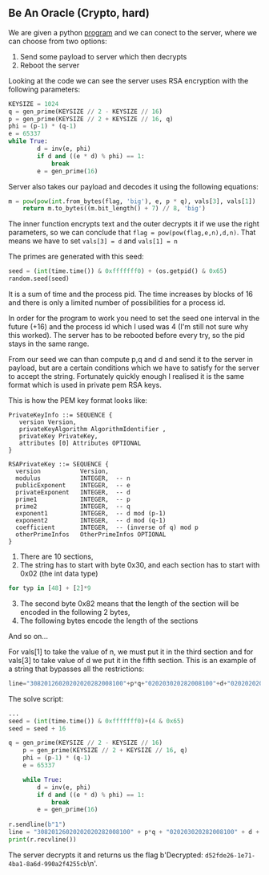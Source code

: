 ## Be An Oracle (Crypto, hard)

We are given a python [program](chall.py) and we can conect to the server, where we can choose from two options:

1. Send some payload to server which then decrypts
2. Reboot the server

Looking at the code we can see the server uses RSA encryption with the following parameters:

```python
KEYSIZE = 1024
q = gen_prime(KEYSIZE // 2 - KEYSIZE // 16)
p = gen_prime(KEYSIZE // 2 + KEYSIZE // 16, q)
phi = (p-1) * (q-1)
e = 65337
while True:
        d = inv(e, phi)
        if d and ((e * d) % phi) == 1:
            break
        e = gen_prime(16)
```
Server also takes our payload and decodes it using the following equations:
```python
m = pow(pow(int.from_bytes(flag, 'big'), e, p * q), vals[3], vals[1])
    return m.to_bytes((m.bit_length() + 7) // 8, 'big')
```
The inner function encrypts text and the outer decrypts it if we use the right parameters, so we can conclude that `flag = pow(pow(flag,e,n),d,n)`. That means we have to set `vals[3] = d` and `vals[1] = n`

The primes are generated with this seed:
```python
seed = (int(time.time()) & 0xfffffff0) + (os.getpid() & 0x65)
random.seed(seed)
```
It is a sum of time and the process pid. The time increases by blocks of 16 and there is only a limited number of possibilities for a process id. 

In order for the program to work you need to set the seed one interval in the future (+16) and the process id which I used was 4 (I'm still not sure why this worked). The server has to be rebooted before every try, so the pid stays in the same range. 

From our seed we can than compute p,q and d and send it to the server in payload, but are a certain conditions which we have to satisfy for the server to accept the string. Fortunately quickly enough I realised it is the same format which is used in private pem RSA keys.

This is how the PEM key format looks like:
```
PrivateKeyInfo ::= SEQUENCE {
   version Version,
   privateKeyAlgorithm AlgorithmIdentifier ,
   privateKey PrivateKey,
   attributes [0] Attributes OPTIONAL
}

RSAPrivateKey ::= SEQUENCE {
  version           Version,
  modulus           INTEGER,  -- n
  publicExponent    INTEGER,  -- e
  privateExponent   INTEGER,  -- d
  prime1            INTEGER,  -- p
  prime2            INTEGER,  -- q
  exponent1         INTEGER,  -- d mod (p-1)
  exponent2         INTEGER,  -- d mod (q-1)
  coefficient       INTEGER,  -- (inverse of q) mod p
  otherPrimeInfos   OtherPrimeInfos OPTIONAL
}
```

1. There are 10 sections,
2. The string has to start with byte 0x30, and each section has to start with 0x02 (the int data type)
```python
for typ in [48] + [2]*9
```
3. The second byte 0x82 means that the length of the section will be encoded in the following 2 bytes, 
4. The following bytes encode the length of the sections

And so on...

For vals[1] to take the value of n, we must put it in the third section and for vals[3] to take value of d we put it in the fifth section. 
This is an example of a string that bypasses all the restrictions:
```python
line="30820126020202020282008100"+p*q+"020203020282008100"+d+"0202020202020202020202020202020202020202"
```
The solve script:
```python
...
seed = (int(time.time()) & 0xfffffff0)+(4 & 0x65)
seed = seed + 16

q = gen_prime(KEYSIZE // 2 - KEYSIZE // 16)
    p = gen_prime(KEYSIZE // 2 + KEYSIZE // 16, q)
    phi = (p-1) * (q-1)
    e = 65337

    while True:
        d = inv(e, phi)
        if d and ((e * d) % phi) == 1:
            break
        e = gen_prime(16)
        
r.sendline(b"1")
line = "30820126020202020282008100" + p*q + "020203020282008100" + d + "0202020202020202020202020202020202020202"
print(r.recvline())
```

The server decrypts it and returns us the flag b'Decrypted: `d52fde26-1e71-4ba1-8a6d-990a2f4255cb`\n'.
